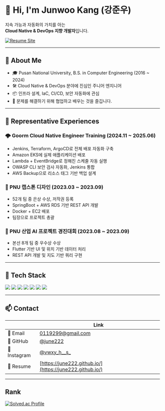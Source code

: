 # 👋 Hi, I'm Junwoo Kang (강준우)

지속 가능과 자동화의 가치를 아는  
**Cloud Native & DevOps 지향 개발자**입니다.

[![Resume Site](https://img.shields.io/badge/View%20My%20Resume-%23000000.svg?style=for-the-badge&logo=github&logoColor=white)](https://june222.github.io/)

---

## 🚀 About Me

- 🎓 Pusan National University, B.S. in Computer Engineering (2016 ~ 2024)
- 🛠️ Cloud Native & DevOps 분야에 진심인 주니어 엔지니어
- 📦 인프라 설계, IaC, CI/CD, 보안 자동화에 관심
- 🧠 문제를 해결하기 위해 협업하고 배우는 것을 즐깁니다.

---

## 💼 Representative Experiences

### 🌩️ Goorm Cloud Native Engineer Training (2024.11 ~ 2025.06)

- Jenkins, Terraform, ArgoCD로 전체 배포 자동화 구축
- Amazon EKS에 실제 애플리케이션 배포
- Lambda + EventBridge로 정해진 스케줄 자동 실행
- OWASP CLI 보안 검사 자동화, Jenkins 통합
- AWS Backup으로 리소스 태그 기반 백업 설계

### 🏅 PNU 캡스톤 디자인 (2023.03 ~ 2023.09)

- 52개 팀 중 은상 수상, 저작권 등록
- SpringBoot + AWS RDS 기반 REST API 개발
- Docker + EC2 배포
- 팀장으로 프로젝트 총괄

### 🧭 PNU 산업 AI 프로젝트 경진대회 (2023.08 ~ 2023.09)

- 본선 8개 팀 중 우수상 수상
- Flutter 기반 UI 및 위치 기반 데이터 처리
- REST API 개발 및 지도 기반 쿼리 구현

---

## 🧰 Tech Stack

<img src="https://img.shields.io/badge/Docker-2496ED?style=flat&logo=Docker&logoColor=white"/> <img src="https://img.shields.io/badge/Terraform-844FBA?style=flat&logo=Terraform&logoColor=white"/> <img src="https://img.shields.io/badge/Jenkins-ED986C?style=flat&logo=Jenkins&logoColor=white"/> <img src="https://img.shields.io/badge/ArgoCD-EF7B4D?style=flat&logo=Argo&logoColor=white"/> <img src="https://img.shields.io/badge/Kubernetes-326CE5?style=flat&logo=Kubernetes&logoColor=white"/> <img src="https://img.shields.io/badge/Flutter-02569B?style=flat&logo=Flutter&logoColor=white"/> <img src="https://img.shields.io/badge/SpringBoot-6DB33F?style=flat&logo=SpringBoot&logoColor=white"/>

---

## 📫 Contact

|        | Link |
|--------|------|
| 📧 Email | [0119299@gmail.com](mailto:0119299@gmail.com) |
| 🐙 GitHub | [@june222](https://github.com/june222) |
| 📸 Instagram | [@vwxy_h__s_](https://www.instagram.com/vwxy_h__s_/) |
| 📄 Resume | [https://june222.github.io/](https://june222.github.io/) |


---

## Rank
[![Solved.ac Profile](http://mazassumnida.wtf/api/v2/generate_badge?boj=jangtai4)](https://solved.ac/jangtai4/)


